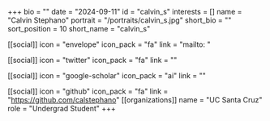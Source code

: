 +++
bio = "" 
date = "2024-09-11" 
id = "calvin_s" 
interests = [] 
name = "Calvin Stephano" 
portrait = "/portraits/calvin_s.jpg" 
short_bio = "" 
sort_position = 10
 short_name = "calvin_s" 

[[social]] 
    icon = "envelope" 
    icon_pack = "fa" 
    link = "mailto: "

 [[social]] 
    icon = "twitter" 
    icon_pack = "fa" 
    link = "" 

[[social]] 
    icon = "google-scholar" 
    icon_pack = "ai" 
    link = "" 

[[social]] 
    icon = "github" 
    icon_pack = "fa" 
    link = "https://github.com/calstephano" 
[[organizations]] 
     name = "UC Santa Cruz" 
      role = "Undergrad Student" 
+++
